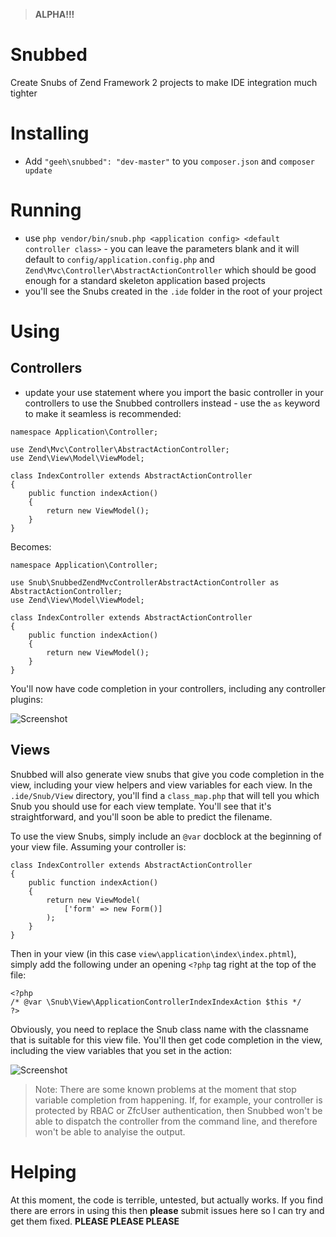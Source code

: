 > **ALPHA!!!**

# Snubbed

Create Snubs of Zend Framework 2 projects to make IDE integration much tighter

# Installing

* Add `"geeh\snubbed": "dev-master"` to you `composer.json` and `composer update`

# Running

* use `php vendor/bin/snub.php <application config> <default controller class>` - you can leave the parameters blank and it will default to `config/application.config.php` and `Zend\Mvc\Controller\AbstractActionController` which should be good enough for a standard skeleton application based projects
* you'll see the Snubs created in the `.ide` folder in the root of your project

# Using

## Controllers

* update your use statement where you import the basic controller in your controllers to use the Snubbed controllers instead - use the `as` keyword to make it seamless is recommended:

```
namespace Application\Controller;

use Zend\Mvc\Controller\AbstractActionController;
use Zend\View\Model\ViewModel;

class IndexController extends AbstractActionController
{
    public function indexAction()
    {
        return new ViewModel();
    }
}
```

Becomes:

```
namespace Application\Controller;

use Snub\SnubbedZendMvcControllerAbstractActionController as AbstractActionController;
use Zend\View\Model\ViewModel;

class IndexController extends AbstractActionController
{
    public function indexAction()
    {
        return new ViewModel();
    }
}
```

You'll now have code completion in your controllers, including any controller plugins:

![Screenshot](http://c.hock.in/6c1c35.png)

## Views

Snubbed will also generate view snubs that give you code completion in the view, including your view helpers and view variables for each view. In the `.ide/Snub/View` directory, you'll find a `class_map.php` that will tell you which Snub you should use for each view template. You'll see that it's straightforward, and you'll soon be able to predict the filename.

To use the view Snubs, simply include an `@var` docblock at the beginning of your view file. Assuming your controller is:

```
class IndexController extends AbstractActionController
{
    public function indexAction()
    {
        return new ViewModel(
            ['form' => new Form()]
        );
    }
}
```

Then in your view (in this case `view\application\index\index.phtml`), simply add the following under an opening `<?php` tag right at the top of the file:

```
<?php
/* @var \Snub\View\ApplicationControllerIndexIndexAction $this */
?>
```

Obviously, you need to replace the Snub class name with the classname that is suitable for this view file. You'll then get code completion in the view, including the view variables that you set in the action:

![Screenshot](http://c.hock.in/7d8da0.png)

> Note: There are some known problems at the moment that stop variable completion from happening. If, for example, your controller is protected by RBAC or ZfcUser authentication, then Snubbed won't be able to dispatch the controller from the command line, and therefore won't be able to analyise the output.

# Helping

At this moment, the code is terrible, untested, but actually works. If you find there are errors in using this then **please** submit issues here so I can try and get them fixed. **PLEASE PLEASE PLEASE**
